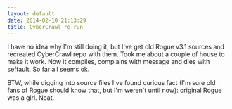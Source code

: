 ```yaml
---
layout: default
date: 2014-02-10 21:13:29
title: CyberCrawl re-run
---
```


I have no idea why I'm still doing it, but I've get old Rogue v3.1 sources and recreated CyberCrawl repo with them. Took me about a couple of house to make it work. Now it compiles, complains with message and dies with seffault. So far all seems ok.

BTW, while digging into source files I've found curious fact (I'm sure old fans of Rogue should know that, but I'm weren't until now): original Rogue was a girl. Neat.
